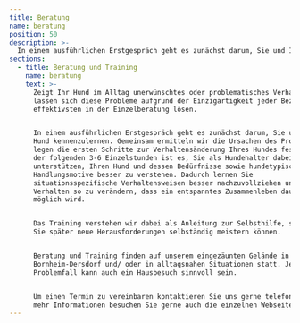 ```yaml
---
title: Beratung
name: beratung
position: 50
description: >-
  In einem ausführlichen Erstgespräch geht es zunächst darum, Sie und Ihren Hund kennenzulernen. Gemeinsam ermitteln wir die Ursachen des Problems und legen die ersten Schritte zur Verhaltensänderung Ihres Hundes fest.
sections:
  - title: Beratung und Training
    name: beratung
    text: >-
      Zeigt Ihr Hund im Alltag unerwünschtes oder problematisches Verhalten
      lassen sich diese Probleme aufgrund der Einzigartigkeit jeder Beziehung am
      effektivsten in der Einzelberatung lösen.


      In einem ausführlichen Erstgespräch geht es zunächst darum, Sie und Ihren
      Hund kennenzulernen. Gemeinsam ermitteln wir die Ursachen des Problems und
      legen die ersten Schritte zur Verhaltensänderung Ihres Hundes fest. Ziel
      der folgenden 3-6 Einzelstunden ist es, Sie als Hundehalter dabei zu
      unterstützen, Ihren Hund und dessen Bedürfnisse sowie hundetypischen
      Handlungsmotive besser zu verstehen. Dadurch lernen Sie
      situationsspezifische Verhaltensweisen besser nachzuvollziehen und Ihr
      Verhalten so zu verändern, dass ein entspanntes Zusammenleben dauerhaft
      möglich wird. 


      Das Training verstehen wir dabei als Anleitung zur Selbsthilfe, so dass
      Sie später neue Herausforderungen selbständig meistern können.


      Beratung und Training finden auf unserem eingezäunten Gelände in
      Bornheim-Dersdorf und/ oder in alltagsnahen Situationen statt. Je nach
      Problemfall kann auch ein Hausbesuch sinnvoll sein.


      Um einen Termin zu vereinbaren kontaktieren Sie uns gerne telefonisch. Für
      mehr Informationen besuchen Sie gerne auch die einzelnen Webseiten:
---
```


